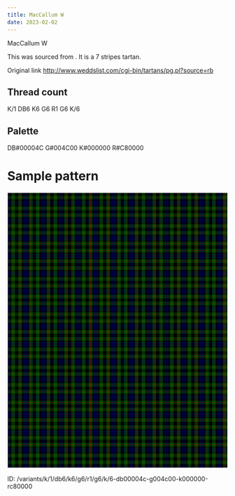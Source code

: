 ```yaml
---
title: MacCallum W
date: 2023-02-02
---
```

MacCallum W

This was sourced from <no value>.  It is a 7 stripes tartan.

Original link http://www.weddslist.com/cgi-bin/tartans/pg.pl?source=rb

## Thread count
K/1 DB6 K6 G6 R1 G6 K/6

## Palette
DB#00004C G#004C00 K#000000 R#C80000

# Sample pattern

![Tartan detail](tartan.png "K/1 DB6 K6 G6 R1 G6 K/6 tartan")

ID: /variants/k/1/db6/k6/g6/r1/g6/k/6-db00004c-g004c00-k000000-rc80000